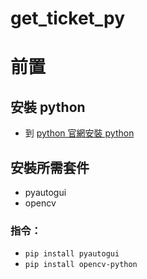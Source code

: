 # get_ticket_py

# 前置
## 安裝 python
* 到 [python 官網安裝 python](https://www.python.org/downloads/)

## 安裝所需套件
* pyautogui
* opencv

### 指令：
* ```pip install pyautogui ```
* ```pip install opencv-python```
